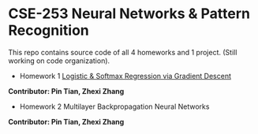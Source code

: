 # CSE-253 Neural Networks & Pattern Recognition

This repo contains source code of all 4 homeworks and 1 project. (Still working on code organization).

* Homework 1 [Logistic & Softmax Regression via Gradient Descent](https://github.com/yrbszhsh/CSE-253/blob/Porj/Logistic%20and%20Softmax%20Regression%20via%20Gradient%20Descent.ipynb)

**Contributor: Pin Tian, Zhexi Zhang**



* Homework 2 Multilayer Backpropagation Neural Networks

**Contributor: Pin Tian, Zhexi Zhang**
